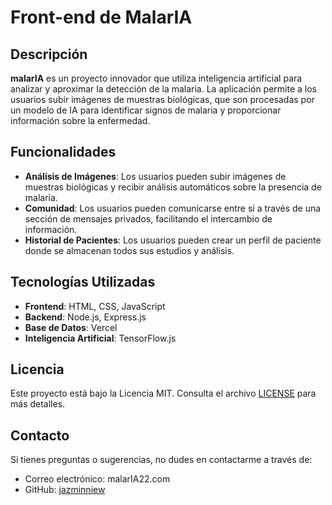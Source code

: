# Front-end de MalarIA

## Descripción

**malarIA** es un proyecto innovador que utiliza inteligencia artificial para analizar y aproximar la detección de la malaria. La aplicación permite a los usuarios subir imágenes de muestras biológicas, que son procesadas por un modelo de IA para identificar signos de malaria y proporcionar información sobre la enfermedad.

## Funcionalidades

- **Análisis de Imágenes**: Los usuarios pueden subir imágenes de muestras biológicas y recibir análisis automáticos sobre la presencia de malaria.
- **Comunidad**: Los usuarios pueden comunicarse entre sí a través de una sección de mensajes privados, facilitando el intercambio de información.
- **Historial de Pacientes**: Los usuarios pueden crear un perfil de paciente donde se almacenan todos sus estudios y análisis.

## Tecnologías Utilizadas

- **Frontend**: HTML, CSS, JavaScript
- **Backend**: Node.js, Express.js
- **Base de Datos**: Vercel
- **Inteligencia Artificial**: TensorFlow.js

## Licencia

Este proyecto está bajo la Licencia MIT. Consulta el archivo [LICENSE](LICENSE) para más detalles.

## Contacto

Si tienes preguntas o sugerencias, no dudes en contactarme a través de:

- Correo electrónico: malarIA22.com
- GitHub: [jazminniew](https://github.com/jazminniew)
